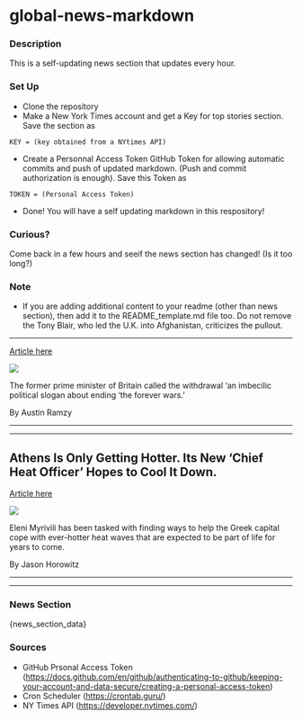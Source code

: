 # global-news-markdown

### Description 
This is a self-updating news section that updates every hour.

### Set Up 
* Clone the repository
* Make a New York Times account and get a Key for top stories section. Save the section as 
 ```
 KEY = (key obtained from a NYtimes API)
 ```
*  Create a Personnal Access Token GitHub Token for allowing automatic commits and push of updated markdown. (Push and commit authorization is enough). Save this Token as 
```
TOKEN = (Personal Access Token)
```
* Done! You will have a self updating markdown in this respository!

### Curious?
Come back in a few hours and seeif the news section has changed! (Is it too long?)

### Note
* If you are adding additional content to your readme (other than news section), then add it to the README_template.md file too. Do not remove the Tony Blair, who led the U.K. into Afghanistan, criticizes the pullout.
----------------------------------------------------------------------

[Article here](https://www.nytimes.com/2021/08/22/world/tony-blair-afghanistan-pullout.html)

[![](https://static01.nyt.com/images/2021/08/22/world/22afghanistanbriefing-tony-blair/merlin_15962709_4ea881df-c327-4bc9-a11d-3ff741bcd066-superJumbo.jpg)](https://www.nytimes.com/2021/08/22/world/tony-blair-afghanistan-pullout.html)

The former prime minister of Britain called the withdrawal ‘an imbecilic political slogan about ending ‘the forever wars.’

By Austin Ramzy

* * *

* * *

Athens Is Only Getting Hotter. Its New ‘Chief Heat Officer’ Hopes to Cool It Down.
----------------------------------------------------------------------------------

[Article here](https://www.nytimes.com/2021/08/21/world/europe/athens-is-only-getting-hotter-its-new-chief-heat-officer-hopes-to-cool-it-down.html)

[![](https://static01.nyt.com/images/2021/08/18/world/00athens-heat01/merlin_193381674_e3002808-dfe0-4fb4-a7c1-49a499af8691-superJumbo.jpg)](https://www.nytimes.com/2021/08/21/world/europe/athens-is-only-getting-hotter-its-new-chief-heat-officer-hopes-to-cool-it-down.html)

Eleni Myrivili has been tasked with finding ways to help the Greek capital cope with ever-hotter heat waves that are expected to be part of life for years to come.

By Jason Horowitz

* * *

* * *

### News Section 
{news_section_data}


### Sources 
* GitHub Prsonal Access Token (https://docs.github.com/en/github/authenticating-to-github/keeping-your-account-and-data-secure/creating-a-personal-access-token)
* Cron Scheduler (https://crontab.guru/)
* NY Times API (https://developer.nytimes.com/)

